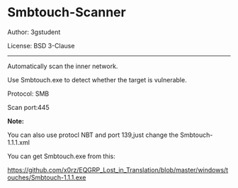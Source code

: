 # Smbtouch-Scanner


Author: 3gstudent

License: BSD 3-Clause

---
Automatically scan the inner network.

Use Smbtouch.exe to detect whether the target is vulnerable.

Protocol: SMB

Scan port:445

**Note:**

   You can also use protocl NBT and port 139,just change the Smbtouch-1.1.1.xml

You can get Smbtouch.exe from this:

https://github.com/x0rz/EQGRP_Lost_in_Translation/blob/master/windows/touches/Smbtouch-1.1.1.exe



